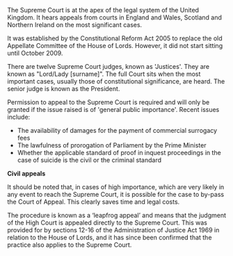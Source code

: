 The Supreme Court is at the apex of the legal system of the United Kingdom. It hears appeals from courts in England and Wales, Scotland and Northern Ireland on the most significant cases.

It was established by the Constitutional Reform Act 2005 to replace the old Appellate Committee of the House of Lords. However, it did not start sitting until October 2009.

There are twelve Supreme Court judges, known as 'Justices'. They are known as "Lord/Lady [surname]". The full Court sits when the most important cases, usually those of constitutional significance, are heard. The senior judge is known as the President.

Permission to appeal to the Supreme Court is required and will only be granted if the issue raised is of 'general public importance'. Recent issues include:

- The availability of damages for the payment of commercial surrogacy fees
- The lawfulness of prorogation of Parliament by the Prime Minister
- Whether the applicable standard of proof in inquest proceedings in the case of suicide is the civil or the criminal standard

**Civil appeals**

It should be noted that, in cases of high importance, which are very likely in any event to reach the Supreme Court, it is possible for the case to by-pass the Court of Appeal. This clearly saves time and legal costs.

The procedure is known as a ‘leapfrog appeal’ and means that the judgment of the High Court is appealed directly to the Supreme Court. This was provided for by sections 12-16 of the Administration of Justice Act 1969 in relation to the House of Lords, and it has since been confirmed that the practice also applies to the Supreme Court.